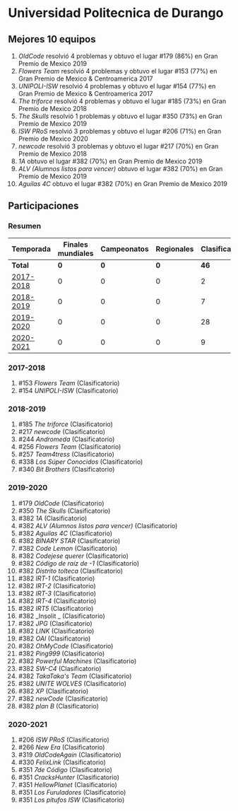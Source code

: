 ---
---

# Universidad Politecnica de Durango

## Mejores 10 equipos

1. _OldCode_ resolvió 4 problemas y obtuvo el lugar #179 (86%) en Gran Premio de Mexico 2019
1. _Flowers Team_ resolvió 4 problemas y obtuvo el lugar #153 (77%) en Gran Premio de Mexico & Centroamerica 2017
1. _UNIPOLI-ISW_ resolvió 4 problemas y obtuvo el lugar #154 (77%) en Gran Premio de Mexico & Centroamerica 2017
1. _The triforce_ resolvió 4 problemas y obtuvo el lugar #185 (73%) en Gran Premio de Mexico 2018
1. _The Skulls_ resolvió 1 problemas y obtuvo el lugar #350 (73%) en Gran Premio de Mexico 2019
1. _ISW PRoS_ resolvió 3 problemas y obtuvo el lugar #206 (71%) en Gran Premio de Mexico 2020
1. _newcode_ resolvió 3 problemas y obtuvo el lugar #217 (70%) en Gran Premio de Mexico 2018
1. _1A_ obtuvo el lugar #382 (70%) en Gran Premio de Mexico 2019
1. _ALV (Alumnos listos para vencer)_ obtuvo el lugar #382 (70%) en Gran Premio de Mexico 2019
1. _Aguilas 4C_ obtuvo el lugar #382 (70%) en Gran Premio de Mexico 2019

## Participaciones

### Resumen

| Temporada | Finales mundiales | Campeonatos | Regionales | Clasificatorios | Equipos |
| --- | --- | --- | --- | --- | --- |
| **Total** | **0** | **0** | **0** | **46** | **46** |
| [2017-2018](#2017-2018) | 0 | 0 | 0 | 2 | 2 |
| [2018-2019](#2018-2019) | 0 | 0 | 0 | 7 | 7 |
| [2019-2020](#2019-2020) | 0 | 0 | 0 | 28 | 28 |
| [2020-2021](#2020-2021) | 0 | 0 | 0 | 9 | 9 |

### 2017-2018

1. #153 _Flowers Team_ (Clasificatorio)
1. #154 _UNIPOLI-ISW_ (Clasificatorio)

### 2018-2019

1. #185 _The triforce_ (Clasificatorio)
1. #217 _newcode_ (Clasificatorio)
1. #244 _Andromeda_ (Clasificatorio)
1. #256 _Flowers Team_ (Clasificatorio)
1. #257 _Team4tress_ (Clasificatorio)
1. #338 _Los Súper Conocidos_ (Clasificatorio)
1. #340 _Bit Brothers_ (Clasificatorio)

### 2019-2020

1. #179 _OldCode_ (Clasificatorio)
1. #350 _The Skulls_ (Clasificatorio)
1. #382 _1A_ (Clasificatorio)
1. #382 _ALV (Alumnos listos para vencer)_ (Clasificatorio)
1. #382 _Aguilas 4C_ (Clasificatorio)
1. #382 _BINARY STAR_ (Clasificatorio)
1. #382 _Code Lemon_ (Clasificatorio)
1. #382 _Codejese querer_ (Clasificatorio)
1. #382 _Código de raíz de -1_ (Clasificatorio)
1. #382 _Distrito tolteca_ (Clasificatorio)
1. #382 _IRT-1_ (Clasificatorio)
1. #382 _IRT-2_ (Clasificatorio)
1. #382 _IRT-3_ (Clasificatorio)
1. #382 _IRT-4_ (Clasificatorio)
1. #382 _IRT5_ (Clasificatorio)
1. #382 _Insolit _ (Clasificatorio)
1. #382 _JPG_ (Clasificatorio)
1. #382 _LINK_ (Clasificatorio)
1. #382 _OAI_ (Clasificatorio)
1. #382 _OhMyCode_ (Clasificatorio)
1. #382 _Ping999_ (Clasificatorio)
1. #382 _Powerful Machines_ (Clasificatorio)
1. #382 _SW-C4_ (Clasificatorio)
1. #382 _TakaTaka's Team_ (Clasificatorio)
1. #382 _UNITE WOLVES_ (Clasificatorio)
1. #382 _XP_ (Clasificatorio)
1. #382 _newCode_ (Clasificatorio)
1. #382 _plan B_ (Clasificatorio)

### 2020-2021

1. #206 _ISW PRoS_ (Clasificatorio)
1. #266 _New Era_ (Clasificatorio)
1. #319 _OldCodeAgain_ (Clasificatorio)
1. #330 _FelixLink_ (Clasificatorio)
1. #351 _7de Código_ (Clasificatorio)
1. #351 _CracksHunter_ (Clasificatorio)
1. #351 _HellowPlanet_ (Clasificatorio)
1. #351 _Los Furuladores_ (Clasificatorio)
1. #351 _Los pitufos ISW_ (Clasificatorio)



